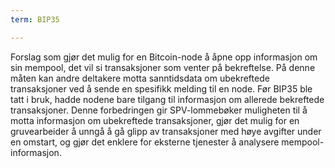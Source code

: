 ```yaml
---
term: BIP35

---
```

Forslag som gjør det mulig for en Bitcoin-node å åpne opp informasjon om sin mempool, det vil si transaksjoner som venter på bekreftelse. På denne måten kan andre deltakere motta sanntidsdata om ubekreftede transaksjoner ved å sende en spesifikk melding til en node. Før BIP35 ble tatt i bruk, hadde nodene bare tilgang til informasjon om allerede bekreftede transaksjoner. Denne forbedringen gir SPV-lommebøker muligheten til å motta informasjon om ubekreftede transaksjoner, gjør det mulig for en gruvearbeider å unngå å gå glipp av transaksjoner med høye avgifter under en omstart, og gjør det enklere for eksterne tjenester å analysere mempool-informasjon.